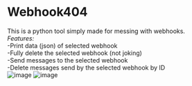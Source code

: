 # Webhook404   
This is a python tool simply made for messing with webhooks.   
*Features:*    
-Print data (json) of selected webhook    
-Fully delete the selected webhook (not joking)    
-Send messages to the selected webhook    
-Delete messages send by the selected webhook by ID    
![image](https://github.com/user-attachments/assets/00b82b2a-ca4e-4dee-a2e1-5ea1ce4e5665)
![image](https://github.com/user-attachments/assets/b3a9f914-8f98-4600-9448-06d8bed11339)

